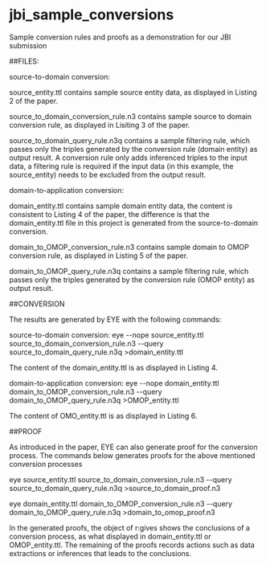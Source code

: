# jbi_sample_conversions
Sample conversion rules and proofs as a demonstration for our JBI submission


##FILES:

source-to-domain conversion:

source_entity.ttl contains sample source entity data, as displayed in Listing 2 of the paper.

source_to_domain_conversion_rule.n3 contains sample source to domain conversion rule, as displayed in Lisiting 3 of the paper.

source_to_domain_query_rule.n3q contains a sample filtering rule, which passes only the triples generated by the conversion rule (domain entity) as output result. A conversion rule only adds inferenced triples to the input data, a filtering rule is required if the input data (in this example, the source_entity) needs to be excluded from the output result.

domain-to-application conversion:

domain_entity.ttl contains sample domain entity data, the content is consistent to Listing 4 of the paper, the difference is that the domain_entity.ttl file in this project is generated from the source-to-domain conversion.

domain_to_OMOP_conversion_rule.n3 contains sample domain to OMOP conversion rule, as displayed in Listing 5 of the paper.

domain_to_OMOP_query_rule.n3q contains a sample filtering rule, which passes only the triples generated by the conversion rule (OMOP entity) as output result.


##CONVERSION

The results are generated by EYE with the following commands:

source-to-domain conversion:
eye --nope source_entity.ttl source_to_domain_conversion_rule.n3 --query source_to_domain_query_rule.n3q >domain_entity.ttl

The content of the domain_entity.ttl is as displayed in Listing 4. 

domain-to-application conversion:
eye --nope domain_entity.ttl domain_to_OMOP_conversion_rule.n3 --query domain_to_OMOP_query_rule.n3q >OMOP_entity.ttl

The content of OMO_entity.ttl is as displayed in Listing 6.


##PROOF

As introduced in the paper, EYE can also generate proof for the conversion process.
The commands below generates proofs for the above mentioned conversion processes

eye source_entity.ttl source_to_domain_conversion_rule.n3 --query source_to_domain_query_rule.n3q >source_to_domain_proof.n3

eye domain_entity.ttl domain_to_OMOP_conversion_rule.n3 --query domain_to_OMOP_query_rule.n3q >domain_to_omop_proof.n3


In the generated proofs, the object of r:gives shows the conclusions of a conversion process, as what displayed in domain_entity.ttl or OMOP_entity.ttl.
The remaining of the proofs records actions such as data extractions or inferences that leads to the conclusions.
